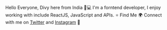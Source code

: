 Hello Everyone, Divy here from India 👋💻
I'm a forntend developer, I enjoy working with include ReactJS, JavaScript and APIs. ⭐
Find Me 🌍
Connect with me on [Twitter](https://twitter.com/ParekhDivy) and [Instagram](https://www.instagram.com/divyparekh1/) 🤝 





<!--
**Divy97/Divy97** is a ✨ _special_ ✨ repository because its `README.md` (this file) appears on your GitHub profile.

Here are some ideas to get you started:

- 🔭 I’m currently working on ...
- 🌱 I’m currently learning ...
- 👯 I’m looking to collaborate on ...
- 🤔 I’m looking for help with ...
- 💬 Ask me about ...
- 📫 How to reach me: ...
- 😄 Pronouns: ...
- ⚡ Fun fact: ...
-->
 
